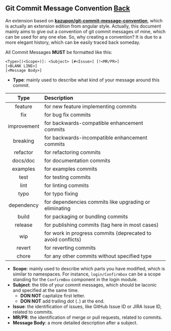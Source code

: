 ## Git Commit Message Convention [Back](../git.md)

An extension based on [**kazupon/git-commit-message-convention**](https://github.com/kazupon/git-commit-message-convention), which is actually an extension edition from angular style. Actually, this document mainly aims to give out a convention of git commit messages of mine, which can be used for any one else. So, why creating a convention? It is due to a more elegant history, which can be easily traced back someday.

All Commit Messages **MUST** be formatted like this:

```
<Type>[(<Scope>)]: <Subject> [#<Issue>] [!<MR/PR>]
[<BLANK LINE>]
[<Message Body>]
```

- **Type**: mainly used to describe what kind of your message around this commit.

|    Type     | Description                                                  |
|:-----------:|:-------------------------------------------------------------|
|   feature   | for new feature implementing commits                         |
|     fix     | for bug fix commits                                          |
| improvement | for backwards-compatible enhancement commits                 |
|  breaking   | for backwards-incompatible enhancement commits               |
|  refactor   | for refactoring commits                                      |
|  docs/doc   | for documentation commits                                    |
|  examples   | for examples commits                                         |
|    test     | for testing commits                                          |
|    lint     | for linting commits                                          |
|    typo     | for typo fixing                                              |
| dependency  | for dependencies commits like upgrading or eliminating       |
|    build    | for packaging or bundling commits                            |
|   release   | for publishing commits (tag here in most cases)              |
|     wip     | for work in progress commits (deprecated to avoid conflicts) |
|   revert    | for reverting commits                                        |
|    chore    | for any other commits without specified type                 |


- **Scope**: mainly used to describe which parts you have modified, which is similar to namespaces. For instance, `login/Confirmbox` can be a scope standing for the `ConfirmBox` component in the login module.
- **Subject**: the title of your commit messages, which should be laconic and specified at the same time.
    - **DON NOT** capitalize first letter.
    - **DON NOT** add trailing dot (`.`) at the end.
- **Issue**: the identification of issues, like GitHub Issue ID or JIRA Issue ID, related to commits.
- **MR/PR**: the identification of merge or pull requests, related to commits.
- **Message Body**: a more detailed description after a subject.
